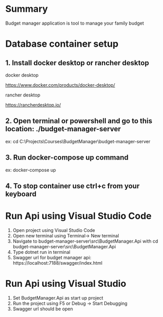 # Summary

Budget manager application is tool to manage your family budget

# Database container setup

## 1. Install docker desktop or rancher desktop

docker desktop

https://www.docker.com/products/docker-desktop/

rancher desktop

https://rancherdesktop.io/

## 2. Open terminal or powershell and go to this location: ./budget-manager-server

ex: cd C:\Projects\Courses\BudgetManager\budget-manager-server

## 3. Run docker-compose up command

ex: docker-compose up

## 4. To stop container use ctrl+c from your keyboard

# Run Api using Visual Studio Code

1. Open project using Visual Studio Code
2. Open new terminal using Terminal-> New terminal
3. Navigate to budget-manager-server\src\BudgetManager.Api with cd budget-manager-server\src\BudgetManager.Api
4. Type dotnet run in terminal
5. Swagger url for budget manager api: https://localhost:7188/swagger/index.html  

# Run Api using Visual Studio

1. Set BudgetManager.Api as start up project
2. Run the project using F5 or Debug -> Start Debugging
3. Swagger url should be open 